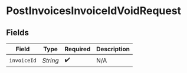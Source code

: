 # PostInvoicesInvoiceIdVoidRequest


## Fields

| Field              | Type               | Required           | Description        |
| ------------------ | ------------------ | ------------------ | ------------------ |
| `invoiceId`        | *String*           | :heavy_check_mark: | N/A                |
